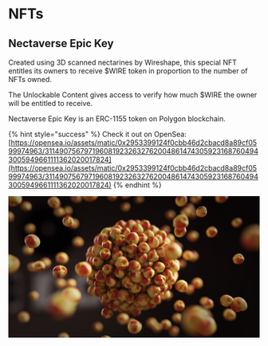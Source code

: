 # NFTs

## Nectaverse Epic Key

Created using 3D scanned nectarines by Wireshape, this special NFT entitles its owners to receive $WIRE token in proportion to the number of NFTs owned.

The Unlockable Content gives access to verify how much $WIRE the owner will be entitled to receive.

Nectaverse Epic Key is an ERC-1155 token on Polygon blockchain.

{% hint style="success" %}
Check it out on OpenSea: [https://opensea.io/assets/matic/0x2953399124f0cbb46d2cbacd8a89cf0599974963/31149075679719608192326327620048614743059231687604943005949661111362020017824](https://opensea.io/assets/matic/0x2953399124f0cbb46d2cbacd8a89cf0599974963/31149075679719608192326327620048614743059231687604943005949661111362020017824)
{% endhint %}

![](.gitbook/assets/6.jpg)
